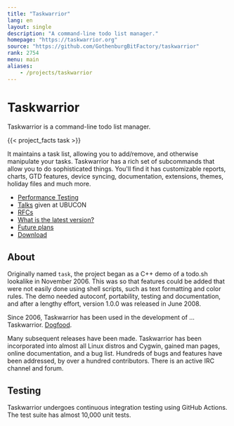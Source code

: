 ```yaml
---
title: "Taskwarrior"
lang: en
layout: single
description: "A command-line todo list manager."
homepage: "https://taskwarrior.org"
source: "https://github.com/GothenburgBitFactory/taskwarrior"
rank: 2754
menu: main
aliases:
    - /projects/taskwarrior
---
```

# Taskwarrior

Taskwarrior is a command-line todo list manager.

{{< project_facts task >}}

It maintains a task list, allowing you to add/remove, and otherwise manipulate your tasks.
Taskwarrior has a rich set of subcommands that allow you to do sophisticated things.
You'll find it has customizable reports, charts, GTD features, device syncing, documentation, extensions, themes, holiday files and much more.

* [Performance Testing](/task/performance)
* [Talks](talks) given at UBUCON
* [RFCs](https://github.com/GothenburgBitFactory/taskwarrior/blob/develop/doc/devel/rfcs/)
* [What is the latest version?](/task/latest)
* [Future plans](https://github.com/GothenburgBitFactory/taskwarrior/blob/develop/doc/devel/rfcs/plans.md)
* [Download](https://taskwarrior.org/download)

## About

Originally named `task`, the project began as a C++ demo of a todo.sh lookalike in November 2006.
This was so that features could be added that were not easily done using shell scripts, such as text formatting and color rules.
The demo needed autoconf, portability, testing and documentation, and after a lengthy effort, version 1.0.0 was released in June 2008.

Since 2006, Taskwarrior has been used in the development of ... Taskwarrior.
[Dogfood](https://en.wikipedia.org/wiki/Eating_your_own_dog_food).

Many subsequent releases have been made.
Taskwarrior has been incorporated into almost all Linux distros and Cygwin, gained man pages, online documentation, and a bug list.
Hundreds of bugs and features have been addressed, by over a hundred contributors.
There is an active IRC channel and forum.

## Testing

Taskwarrior undergoes continuous integration testing using GitHub Actions.
The test suite has almost 10,000 unit tests.
